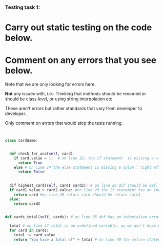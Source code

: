 ### Testing task 1:

# Carry out static testing on the code below.
# Comment on any errors that you see below.

Note that we are only looking for errors here.

**Not** any issues with, i.e.: 
Thinking that methods should be renamed or should be class level, or using string interpolation etc. 

These aren't errors but rather standards that vary from developer to developer. 

Only comment on errors that would stop the tests running.

```python


class CardGame:


  def check_for_ace(self, card):
    if card.value = 1:  # on line 22, the if statement  is missing a = it should be double equals ==
      return True
    else # on line 24 the else statement is missing a colon : right after it to close it
      return False
   
   
  dif highest_card(self, card1 card2): # on line 28 dif should be def, a comma is also missing after card1 inside the parentheses,
  if card1.value > card2.value: #on line 29 the if statement has an indentation error
    return card #on line 30 return card should be return card1
  else:
    return card2
  

def cards_total(self, cards): # on line 35 def has an indentation error it should be further in

  total # on line 37 total is an undefined variable, as we don't know what the value is we use 0
  for card in cards:
    total += card.value
    return "You have a total of" + total # on line 40 the return statement is not indented to match the for loop and should be in line with the for statement on line 38, also on line 40 + total is an integer, it has to be concatenated into a string.
  
```
